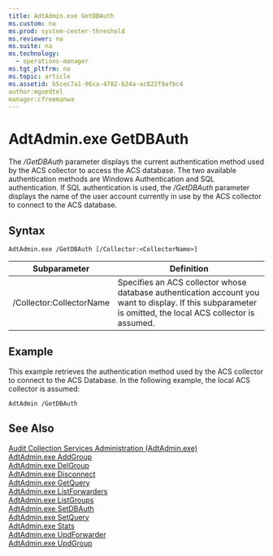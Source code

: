 ```yaml
---
title: AdtAdmin.exe GetDBAuth
ms.custom: na
ms.prod: system-center-threshold
ms.reviewer: na
ms.suite: na
ms.technology: 
  - operations-manager
ms.tgt_pltfrm: na
ms.topic: article
ms.assetid: b5cec7a1-96ca-4782-b24a-ac822f9afbc4
author:mgoedtel
manager:cfreemanwa
---
```

# AdtAdmin.exe GetDBAuth
The *\/GetDBAuth* parameter displays the current authentication method used by the ACS collector to access the ACS database. The two available authentication methods are Windows Authentication and SQL authentication. If SQL authentication is used, the *\/GetDBAuth* parameter displays the name of the user account currently in use by the ACS collector to connect to the ACS database.  
  
## Syntax  
`AdtAdmin.exe /GetDBAuth [/Collector:<CollectorName>]`  
  
|Subparameter|Definition|  
|----------------|--------------|  
|\/Collector:CollectorName|Specifies an ACS collector whose database authentication account you want to display. If this subparameter is omitted, the local ACS collector is assumed.|  
  
## Example  
This example retrieves the authentication method used by the ACS collector to connect to the ACS Database. In the following example, the local ACS collector is assumed:  
  
`AdtAdmin /GetDBAuth`  
  
## See Also  
[Audit Collection Services Administration &#40;AdtAdmin.exe&#41;](../../om/manage/Audit-Collection-Services-Administration--AdtAdmin.exe-.md)  
[AdtAdmin.exe AddGroup](../../om/manage/AdtAdmin.exe-AddGroup.md)  
[AdtAdmin.exe DelGroup](../../om/manage/AdtAdmin.exe-DelGroup.md)  
[AdtAdmin.exe Disconnect](../../om/manage/AdtAdmin.exe-Disconnect.md)  
[AdtAdmin.exe GetQuery](../../om/manage/AdtAdmin.exe-GetQuery.md)  
[AdtAdmin.exe ListForwarders](../../om/manage/AdtAdmin.exe-ListForwarders.md)  
[AdtAdmin.exe ListGroups](../../om/manage/AdtAdmin.exe-ListGroups.md)  
[AdtAdmin.exe SetDBAuth](../../om/manage/AdtAdmin.exe-SetDBAuth.md)  
[AdtAdmin.exe SetQuery](../../om/manage/AdtAdmin.exe-SetQuery.md)  
[AdtAdmin.exe Stats](../../om/manage/AdtAdmin.exe-Stats.md)  
[AdtAdmin.exe UpdForwarder](../../om/manage/AdtAdmin.exe-UpdForwarder.md)  
[AdtAdmin.exe UpdGroup](../../om/manage/AdtAdmin.exe-UpdGroup.md)  
  
